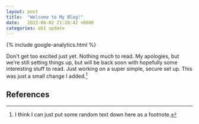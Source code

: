 ```yaml
---
layout: post
title:  "Welcome to My Blog!"
date:   2022-06-02 21:28:42 +0800
categories: ob1 update
---
```

{% include google-analytics.html %}

Don't get too excited just yet. Nothing much to read. My apologies, but we're still setting things up, but will be back soon with hopefully some interesting stuff to read. Just working on a super simple, secure set up. This was just a small change I added.[^fn1]

## References

[^fn1]: I think I can just put some random text down here as a footnote.

<!--- You’ll find this post in your `_posts` directory. Go ahead and edit it and re-build the site to see your changes. You can rebuild the site in many different ways, but the most common way is to run `jekyll serve`, which launches a web server and auto-regenerates your site when a file is updated.

To add new posts, simply add a file in the `_posts` directory that follows the convention `YYYY-MM-DD-name-of-post.ext` and includes the necessary front matter. Take a look at the source for this post to get an idea about how it works.

Jekyll also offers powerful support for code snippets:

{% highlight ruby %}
def print_hi(name)
  puts "Hi, #{name}"
end
print_hi('Tom')
#=> prints 'Hi, Tom' to STDOUT.
{% endhighlight %}

Check out the [Jekyll docs][jekyll-docs] for more info on how to get the most out of Jekyll. File all bugs/feature requests at [Jekyll’s GitHub repo][jekyll-gh]. If you have questions, you can ask them on [Jekyll Talk][jekyll-talk].

[jekyll-docs]: https://jekyllrb.com/docs/home
[jekyll-gh]:   https://github.com/jekyll/jekyll
[jekyll-talk]: https://talk.jekyllrb.com/
--->